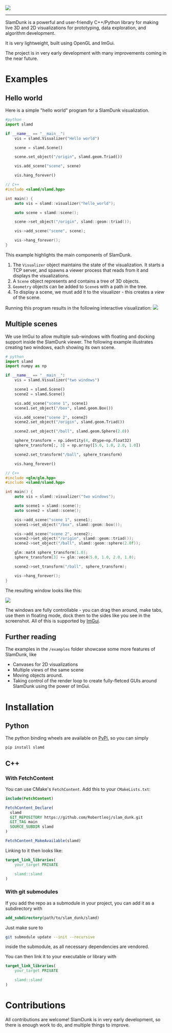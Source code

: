 ![](./images/logo.png)

---

SlamDunk is a powerful and user-friendly C++/Python library for making live 3D and 2D visualizations for prototyping, data exploration, and algorithm development.

It is very lightweight, built using OpenGL and ImGui.

The project is in very early development with many improvements coming in the near future.

# Examples

## Hello world

Here is a simple "hello world" program for a SlamDunk visualization.

```python
#python
import slamd

if __name__ == "__main__":
    vis = slamd.Visualizer("Hello world")

    scene = slamd.Scene()

    scene.set_object("/origin", slamd.geom.Triad())

    vis.add_scene("scene", scene)

    vis.hang_forever()
```

```c++
// C++
#include <slamd/slamd.hpp>

int main() {
    auto vis = slamd::visualizer("hello_world");

    auto scene = slamd::scene();

    scene->set_object("/origin", slamd::geom::triad());

    vis->add_scene("scene", scene);

    vis->hang_forever();
}
```

This example highlights the main components of SlamDunk.

1. The `Visualizer` object maintains the state of the visualization. It starts a TCP server, and spawns a viewer process that reads from it and displays the visualizations.
2. A `Scene` object represents and contains a tree of 3D objects.
3. `Geometry` objects can be added to `Scene`s with a path in the tree.
4. To display a scene, we must add it to the visualizer - this creates a _view_ of the scene.

Running this program results in the following interactive visualization:
![](./images/hello_world.png)

## Multiple scenes

We use ImGui to allow multiple sub-windows with floating and docking support inside the SlamDunk viewer. The following example illustrates creating two windows, each showing its own scene.

```python
# python
import slamd
import numpy as np

if __name__ == "__main__":
    vis = slamd.Visualizer("two windows")

    scene1 = slamd.Scene()
    scene2 = slamd.Scene()

    vis.add_scene("scene 1", scene1)
    scene1.set_object("/box", slamd.geom.Box())

    vis.add_scene("scene 2", scene2)
    scene2.set_object("/origin", slamd.geom.Triad())

    scene2.set_object("/ball", slamd.geom.Sphere(2.0))

    sphere_transform = np.identity(4, dtype=np.float32)
    sphere_transform[:, 3] = np.array([5.0, 1.0, 2.0, 1.0])

    scene2.set_transform("/ball", sphere_transform)

    vis.hang_forever()

```

```c++
// C++
#include <glm/glm.hpp>
#include <slamd/slamd.hpp>

int main() {
    auto vis = slamd::visualizer("two windows");

    auto scene1 = slamd::scene();
    auto scene2 = slamd::scene();

    vis->add_scene("scene 1", scene1);
    scene1->set_object("/box", slamd::geom::box());

    vis->add_scene("scene 2", scene2);
    scene2->set_object("/origin", slamd::geom::triad());
    scene2->set_object("/ball", slamd::geom::sphere(2.0f));

    glm::mat4 sphere_transform(1.0);
    sphere_transform[3] += glm::vec4(5.0, 1.0, 2.0, 1.0);

    scene2->set_transform("/ball", sphere_transform);

    vis->hang_forever();
}

```

The resulting window looks like this:

![](./images/two_scenes.png)

The windows are fully controllable - you can drag then around, make tabs, use them in floating mode, dock them to the sides like you see in the screenshot. All of this is supported by [ImGui](https://github.com/ocornut/imgui).

## Further reading

The examples in the `/examples` folder showcase some more features of SlamDunk, like

- Canvases for 2D visualizations
- Multiple views of the same scene
- Moving objects around.
- Taking control of the render loop to create fully-fletced GUIs around SlamDunk using the power of ImGui.

# Installation

## Python

The python binding wheels are available on [PyPi](https://pypi.org/project/slamd/), so you can simply

```bash
pip install slamd
```

## C++

### With FetchContent

You can use CMake's `FetchContent`. Add this to your `CMakeLists.txt`:

```cmake
include(FetchContent)

FetchContent_Declare(
  slamd
  GIT_REPOSITORY https://github.com/Robertleoj/slam_dunk.git
  GIT_TAG main
  SOURCE_SUBDIR slamd
)

FetchContent_MakeAvailable(slamd)
```

Linking to it then looks like:

```cmake
target_link_libraries(
    your_target PRIVATE

    slamd::slamd
)
```

### With git submodules

If you add the repo as a submodule in your project, you can add it as a subdirectory with

```cmake
add_subdirectory(path/to/slam_dunk/slamd)

```

Just make sure to

```bash
git submodule update --init --recursive

```

inside the submodule, as all necessary dependencies are vendored.

You can then link it to your executable or library with

```cmake
target_link_libraries(
    your_target PRIVATE

    slamd::slamd
)
```

# Contributions

All contributions are welcome! SlamDunk is in very early development, so there is enough work to do, and multiple things to improve.
